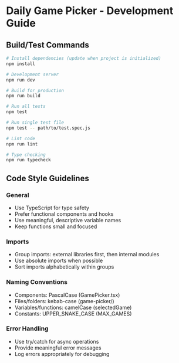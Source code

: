 # Daily Game Picker - Development Guide

## Build/Test Commands
```bash
# Install dependencies (update when project is initialized)
npm install

# Development server
npm run dev

# Build for production
npm run build

# Run all tests
npm test

# Run single test file
npm test -- path/to/test.spec.js

# Lint code
npm run lint

# Type checking
npm run typecheck
```

## Code Style Guidelines

### General
- Use TypeScript for type safety
- Prefer functional components and hooks
- Use meaningful, descriptive variable names
- Keep functions small and focused

### Imports
- Group imports: external libraries first, then internal modules
- Use absolute imports when possible
- Sort imports alphabetically within groups

### Naming Conventions
- Components: PascalCase (GamePicker.tsx)
- Files/folders: kebab-case (game-picker/)
- Variables/functions: camelCase (selectedGame)
- Constants: UPPER_SNAKE_CASE (MAX_GAMES)

### Error Handling
- Use try/catch for async operations
- Provide meaningful error messages
- Log errors appropriately for debugging